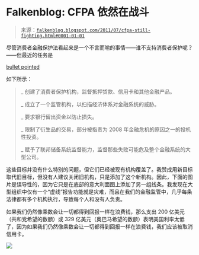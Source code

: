 <!--yml

category: 未分类

date: 2024-05-12 20:50:50

-->

# Falkenblog: CFPA 依然在战斗

> 来源：[`falkenblog.blogspot.com/2011/07/cfpa-still-fighting.html#0001-01-01`](http://falkenblog.blogspot.com/2011/07/cfpa-still-fighting.html#0001-01-01)

尽管消费者金融保护法看起来是一个不言而喻的事情——谁不支持消费者保护呢？——但最近的任务是

[bullet pointed](http://www.huffingtonpost.com/2011/07/05/financial-reform-wall-street-gop-warren_n_890090.html)

如下所示：

> _ 创建了消费者保护机构，监督抵押贷款、信用卡和其他金融产品。
> 
> _ 成立了一个监管机构，以扫描经济体系对金融系统的威胁。
> 
> _ 要求银行留出资金以防止损失。
> 
> _ 限制了衍生品的交易，部分被指责为 2008 年金融危机的原因之一的投机性投资。
> 
> _ 赋予了联邦储备系统监督能力，监督那些失败可能危及整个金融系统的大型公司。

这些目标并没有什么特别的问题，但它们已经被现有机构覆盖了。我赞成用新目标取代旧目标，但没有人建议关闭旧机构，只是添加了这个新机构。因此，下面的图片是误导性的，因为它只是在底部的意大利面图上添加了另一组线条。我发现在大型组织中仅有一个“虚线”报告功能就是灾难，而且在我们的金融监管中，几乎每条法律都有多个机构执行，导致每个人和没有人负责。

如果我们仍然像乘数会让一切都得到回报一样在浪费钱，那么支出 200 亿美元（共和党希望的数额）或 329 亿美元（奥巴马希望的数额）表明美国利率太低了，因为如果我们仍然像乘数会让一切都得到回报一样在浪费钱，我们应该被取消信用卡。

![](https://blogger.googleusercontent.com/img/b/R29vZ2xl/AVvXsEgGtXZk4ccKBVrG3cNXrWzLFiADlsMu3gM8uWKvyxpzbh3Jf4h174D0EFjZJqXP_6mD9qfrvTjH1qgLJ5AVQSSasW-_MFX1Kvx8_MXlqpEAMSxZTdkwFed-HgacljmouaCIb9yvOw/s1600/cfpa.gif)
